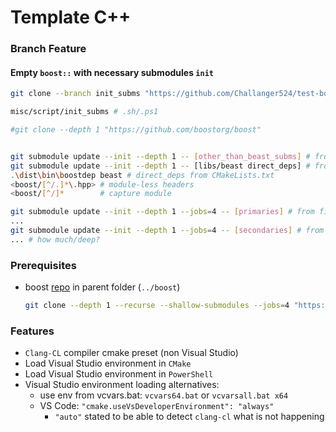 # Template C++

### Branch Feature
#### Empty `boost::` with necessary submodules `init`

```sh
git clone --branch init_subms "https://github.com/Challanger524/test-boost-beast"
```
```sh
misc/script/init_subms # .sh/.ps1
```

```sh
#git clone --depth 1 "https://github.com/boostorg/boost"


git submodule update --init --depth 1 -- [other_than_beast_subms] # from .gitmodules
git submodule update --init --depth 1 -- [libs/beast direct_deps] # from CMakeLists.txt
.\dist\bin\boostdep beast # direct_deps from CMakeLists.txt
<boost/[^/.]*\.hpp> # module-less headers
<boost/[^/]*        # capture module

git submodule update --init --depth 1 --jobs=4 -- [primaries] # from first boostdeb run
...
git submodule update --init --depth 1 --jobs=4 -- [secondaries] # from second boostdeb run
... # how much/deep?
```

### Prerequisites

- boost [repo](https://github.com/boostorg/boost) in parent folder (`../boost`)
  ```sh
  git clone --depth 1 --recurse --shallow-submodules --jobs=4 "https://github.com/boostorg/boost"
  ```

### Features
- `Clang-CL` compiler cmake preset (non Visual Studio)
- Load Visual Studio environment in `CMake`
- Load Visual Studio environment in `PowerShell`
- Visual Studio environment loading alternatives:
  - use env from vcvars.bat: `vcvars64.bat` or `vcvarsall.bat x64`
  - VS Code: `"cmake.useVsDeveloperEnvironment": "always"`
    - `"auto"` stated to be able to detect `clang-cl` what is not happening
